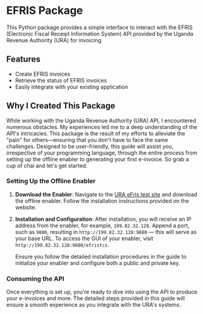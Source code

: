 # EFRIS Package

This Python package provides a simple interface to interact with the EFRIS (Electronic Fiscal Receipt Information System) API provided by the Uganda Revenue Authority (URA) for invoicing.

## Features

- Create EFRIS invoices
- Retrieve the status of EFRIS invoices
- Easily integrate with your existing application

## Why I Created This Package

While working with the Uganda Revenue Authority (URA) API, I encountered numerous obstacles. My experiences led me to a deep understanding of the API's intricacies. This package is the result of my efforts to alleviate the "pain" for others—ensuring that you don't have to face the same challenges. Designed to be user-friendly, this guide will assist you, irrespective of your programming language, through the entire process from setting up the offline enabler to generating your first e-invoice. So grab a cup of chai and let's get started.

### Setting Up the Offline Enabler

1. **Download the Enabler**:
   Navigate to the [URA eFris test site](https://efristest.ura.go.ug/efrissite) and download the offline enabler. Follow the installation instructions provided on the website.

2. **Installation and Configuration**:
   After installation, you will receive an IP address from the enabler, for example, `199.82.32.128`. Append a port, such as `9880`, resulting in `http://199.82.32.128:9880` — this will serve as your base URL. To access the GUI of your enabler, visit `http://199.82.32.128:9880/efristcs`.

   Ensure you follow the detailed installation procedures in the guide to initialize your enabler and configure both a public and private key.

### Consuming the API

Once everything is set up, you're ready to dive into using the API to produce your e-invoices and more. The detailed steps provided in this guide will ensure a smooth experience as you integrate with the URA's systems.
